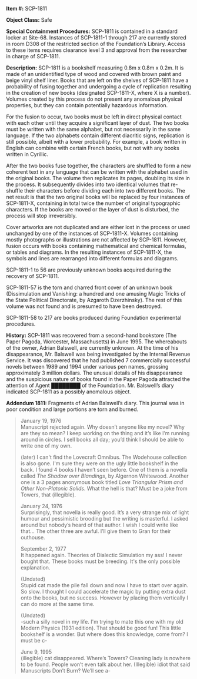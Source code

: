 **Item #:** SCP-1811

**Object Class:** Safe

**Special Containment Procedures:** SCP-1811 is contained in a standard locker at Site-68. Instances of SCP-1811-1 through 217 are currently stored in room D308 of the restricted section of the Foundation’s Library. Access to these items requires clearance level 3 and approval from the researcher in charge of SCP-1811.

**Description:** SCP-1811 is a bookshelf measuring 0.8m x 0.8m x 0.2m. It is made of an unidentified type of wood and covered with brown paint and beige vinyl shelf liner. Books that are left on the shelves of SCP-1811 have a probability of fusing together and undergoing a cycle of replication resulting in the creation of new books (designated SCP-1811-X, where X is a number). Volumes created by this process do not present any anomalous physical properties, but they can contain potentially hazardous information.

For the fusion to occur, two books must be left in direct physical contact with each other until they acquire a significant layer of dust. The two books must be written with the same alphabet, but not necessarily in the same language. If the two alphabets contain different diacritic signs, replication is still possible, albeit with a lower probability. For example, a book written in English can combine with certain French books, but not with any books written in Cyrillic.

After the two books fuse together, the characters are shuffled to form a new coherent text in any language that can be written with the alphabet used in the original books. The volume then replicates its pages, doubling its size in the process. It subsequently divides into two identical volumes that re-shuffle their characters before dividing each into two different books. The net result is that the two original books will be replaced by four instances of SCP-1811-X, containing in total twice the number of original typographic characters. If the books are moved or the layer of dust is disturbed, the process will stop irreversibly.

Cover artworks are not duplicated and are either lost in the process or used unchanged by one of the instances of SCP-1811-X. Volumes containing mostly photographs or illustrations are not affected by SCP-1811. However, fusion occurs with books containing mathematical and chemical formulas, or tables and diagrams. In the resulting instances of SCP-1811-X, the symbols and lines are rearranged into different formulas and diagrams.

SCP-1811-1 to 56 are previously unknown books acquired during the recovery of SCP-1811.

SCP-1811-57 is the torn and charred front cover of an unknown book (Dissimulation and Vanishing: a hundred and one amusing Magic Tricks of the State Political Directorate, by Azgaroth Dzerzhinsky). The rest of this volume was not found and is presumed to have been destroyed.

SCP-1811-58 to 217 are books produced during Foundation experimental procedures.

**History:** SCP-1811 was recovered from a second-hand bookstore (The Paper Pagoda, Worcester, Massachusetts) in June 1995. The whereabouts of the owner, Adrian Balswell, are currently unknown. At the time of his disappearance, Mr. Balswell was being investigated by the Internal Revenue Service. It was discovered that he had published 7 commercially successful novels between 1989 and 1994 under various pen names, grossing approximately 3 million dollars. The unusual details of his disappearance and the suspicious nature of books found in the Paper Pagoda attracted the attention of Agent ████████ of the Foundation. Mr. Balswell’s diary indicated SCP-1811 as a possibly anomalous object.

**Addendum 1811:** Fragments of Adrian Balswell’s diary. This journal was in poor condition and large portions are torn and burned.

> January 19, 1976  
> Manuscript rejected again. Why doesn’t anyone like my novel? Why are they so mean? I keep working on the thing and it’s like I’m running around in circles. I sell books all day; you’d think I should be able to write one of my own.
> 
> (later) I can't find the Lovecraft Omnibus. The Wodehouse collection is also gone. I'm sure they were on the ugly little bookshelf in the back. I found 4 books I haven’t seen before. One of them is a novella called _The Shadow over Blandings_, by Algernon Whitewood. Another one is a 3 pages anonymous book titled _Love Triangular Prism and Other Non-Platonic Solids_. What the hell is that? Must be a joke from Towers, that (illegible).
> 
> January 24, 1976  
> Surprisingly, that novella is really good. It’s a very strange mix of light humour and pessimistic brooding but the writing is masterful. I asked around but nobody’s heard of that author. I wish I could write like that… The other three are awful. I’ll give them to Gran for their outhouse.
> 
> September 2, 1977  
> It happened again. Theories of Dialectic Simulation my ass! I never bought that. These books must be breeding. It's the only possible explanation.
> 
> (Undated)  
> Stupid cat made the pile fall down and now I have to start over again. So slow. I thought I could accelerate the magic by putting extra dust onto the books, but no success. However by placing them vertically I can do more at the same time.
> 
> (Undated)  
> \-such a silly novel in my life. I'm trying to mate this one with my old Modern Physics (1931 edition). That should be good fun! This little bookshelf is a wonder. But where does this knowledge, come from? I must be c-
> 
> June 9, 1995  
> (illegible) cat disappeared. Where’s Towers? Cleaning lady is nowhere to be found. People won’t even talk about her. (Illegible) idiot that said Manuscripts Don’t Burn? We’ll see a-